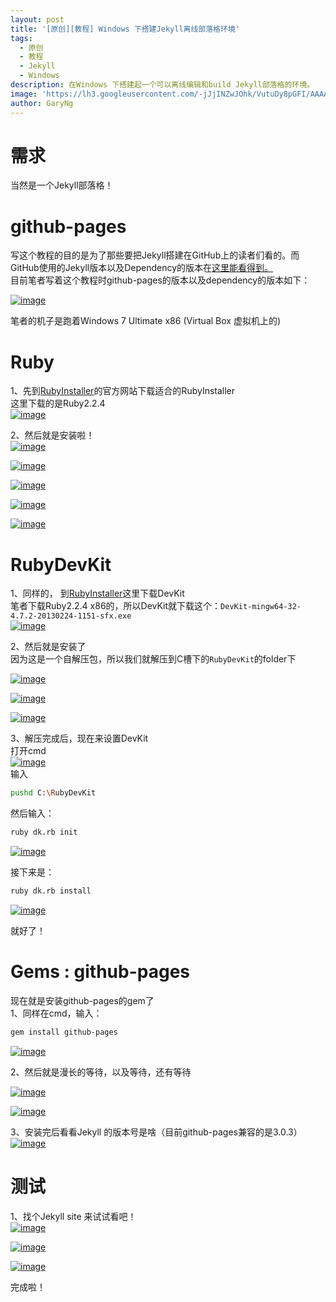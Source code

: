 ```yaml
---
layout: post
title: '[原创][教程] Windows 下搭建Jekyll离线部落格环境'
tags:
  - 原创
  - 教程
  - Jekyll
  - Windows
description: 在Windows 下搭建起一个可以离线编辑和build Jekyll部落格的环境。
image: 'https://lh3.googleusercontent.com/-jJjINZwJOhk/VutuDy8pGFI/AAAAAAAAJTg/6uBjz5k_25Y6F99lD1pmQOn1aodxwluCwCHM/s1600/18-03-2016_104303.png'
author: GaryNg
---
```


# 需求
当然是一个Jekyll部落格！

# github-pages
写这个教程的目的是为了那些要把Jekyll搭建在GitHub上的读者们看的。而GitHub使用的Jekyll版本以及Dependency的版本在[这里能看得到。](https://pages.github.com/versions/)  
目前笔者写着这个教程时github-pages的版本以及dependency的版本如下：

[![image](https://lh3.googleusercontent.com/-VTQf_PaBKPE/VusA0R0JXrI/AAAAAAAAJSI/KhnMbyQ5PKEPaIKwo4iI6bvW30dgMK4QACHM/s800/17-03-2016_235542.png "image")](https://lh3.googleusercontent.com/-VTQf_PaBKPE/VusA0R0JXrI/AAAAAAAAJSI/KhnMbyQ5PKEPaIKwo4iI6bvW30dgMK4QACHM/s1600/17-03-2016_235542.png)

笔者的机子是跑着Windows 7 Ultimate x86 (Virtual Box 虚拟机上的)  


# Ruby
1、先到[RubyInstaller](http://rubyinstaller.org/downloads/)的官方网站下载适合的RubyInstaller  
这里下载的是Ruby2.2.4  
[![image](https://lh3.googleusercontent.com/-UppKUDFRs40/VusAz8hTA2I/AAAAAAAAJSE/tf5NBj37V3YGzwVUeEpQK9Q6fyK9ika5QCHM/s800/17-03-2016_235732.png "image")](https://lh3.googleusercontent.com/-UppKUDFRs40/VusAz8hTA2I/AAAAAAAAJSE/tf5NBj37V3YGzwVUeEpQK9Q6fyK9ika5QCHM/s1600/17-03-2016_235732.png)

2、然后就是安装啦！  
[![image](https://lh3.googleusercontent.com/-c4Wdbr7_dpg/VusA187x0XI/AAAAAAAAJSQ/UEXI0Jiqjek6CaFJedS9eFnecIjhBYigQCHM/s800/18-03-2016_020215.png "image")](https://lh3.googleusercontent.com/-c4Wdbr7_dpg/VusA187x0XI/AAAAAAAAJSQ/UEXI0Jiqjek6CaFJedS9eFnecIjhBYigQCHM/s1600/18-03-2016_020215.png)

[![image](https://lh3.googleusercontent.com/-Vw_BjAxBJbI/VusA7C265RI/AAAAAAAAJSg/1izI3LsM5sEiOny5yXvhZNVW9opZ4MvzQCHM/s800/18-03-2016_020425.png "image")](https://lh3.googleusercontent.com/-Vw_BjAxBJbI/VusA7C265RI/AAAAAAAAJSg/1izI3LsM5sEiOny5yXvhZNVW9opZ4MvzQCHM/s1600/18-03-2016_020425.png)

[![image](https://lh3.googleusercontent.com/-1A9YTE8s_po/VusA4RBW2OI/AAAAAAAAJSY/YP0gOQR8IhUEl5t85GB8nPvpCqvEv7m4QCHM/s800/18-03-2016_020444.png "image")](https://lh3.googleusercontent.com/-1A9YTE8s_po/VusA4RBW2OI/AAAAAAAAJSY/YP0gOQR8IhUEl5t85GB8nPvpCqvEv7m4QCHM/s1600/18-03-2016_020444.png)

[![image](https://lh3.googleusercontent.com/-k79XIFTCUG4/VusA9Wm9hEI/AAAAAAAAJSs/S6Xxyf4nDYAypYPdQF9JO6iYe15-jHEVwCHM/s800/18-03-2016_020456.png "image")](https://lh3.googleusercontent.com/-k79XIFTCUG4/VusA9Wm9hEI/AAAAAAAAJSs/S6Xxyf4nDYAypYPdQF9JO6iYe15-jHEVwCHM/s1600/18-03-2016_020456.png)

[![image](https://lh3.googleusercontent.com/-_rHxutRaSzI/VusA64kaKuI/AAAAAAAAJSc/pvPWONIgl0ctewJMmEz8GMbmKRgX4fhKgCHM/s800/18-03-2016_020624.png "image")](https://lh3.googleusercontent.com/-_rHxutRaSzI/VusA64kaKuI/AAAAAAAAJSc/pvPWONIgl0ctewJMmEz8GMbmKRgX4fhKgCHM/s1600/18-03-2016_020624.png)

# RubyDevKit
1、同样的， 到[RubyInstaller](http://rubyinstaller.org/downloads/)这里下载DevKit   
笔者下载Ruby2.2.4 x86的，所以DevKit就下载这个：`DevKit-mingw64-32-4.7.2-20130224-1151-sfx.exe`   
[![image](https://lh3.googleusercontent.com/-7mGvbc-ATBY/VusA1ytiVSI/AAAAAAAAJSU/lP57y7H24HIy-B_VimuIyhnw-nfyHVPgACHM/s800/18-03-2016_011516.png "image")](https://lh3.googleusercontent.com/-7mGvbc-ATBY/VusA1ytiVSI/AAAAAAAAJSU/lP57y7H24HIy-B_VimuIyhnw-nfyHVPgACHM/s1600/18-03-2016_011516.png)

2、然后就是安装了  
因为这是一个自解压包，所以我们就解压到C槽下的`RubyDevKit`的folder下  

[![image](https://lh3.googleusercontent.com/-bPSgHAoJiAI/VusA_rOAs-I/AAAAAAAAJS0/bRdThKE2LWwvuGgZXSF-LVBmIuaEX_SwACHM/s800/18-03-2016_020847.png "image")](https://lh3.googleusercontent.com/-bPSgHAoJiAI/VusA_rOAs-I/AAAAAAAAJS0/bRdThKE2LWwvuGgZXSF-LVBmIuaEX_SwACHM/s1600/18-03-2016_020847.png)

[![image](https://lh3.googleusercontent.com/-uHzrW-zyAcM/VusA7lnn0OI/AAAAAAAAJSk/VNTtbYavoH4AiyMkZjIBgJjZxBSJR8k3ACHM/s800/18-03-2016_020925.png "image")](https://lh3.googleusercontent.com/-uHzrW-zyAcM/VusA7lnn0OI/AAAAAAAAJSk/VNTtbYavoH4AiyMkZjIBgJjZxBSJR8k3ACHM/s1600/18-03-2016_020925.png)

[![image](https://lh3.googleusercontent.com/-Qz3fdyTY1g4/VusBBComepI/AAAAAAAAJS8/82jsYdLrbikzkWJmcFPtj3uRkFsOjwqfwCHM/s800/18-03-2016_021241.png "image")](https://lh3.googleusercontent.com/-Qz3fdyTY1g4/VusBBComepI/AAAAAAAAJS8/82jsYdLrbikzkWJmcFPtj3uRkFsOjwqfwCHM/s1600/18-03-2016_021241.png)

3、解压完成后，现在来设置DevKit  
打开cmd  
[![image](https://lh3.googleusercontent.com/-8T_S9TMVXos/VusA9Gt6TEI/AAAAAAAAJSo/8WbEdNB3sK08zB3-W2OrbUOP3u2EjMCywCHM/s800/18-03-2016_021303.png "image")](https://lh3.googleusercontent.com/-8T_S9TMVXos/VusA9Gt6TEI/AAAAAAAAJSo/8WbEdNB3sK08zB3-W2OrbUOP3u2EjMCywCHM/s1600/18-03-2016_021303.png)  
输入  
```bash
pushd C:\RubyDevKit
```

然后输入：  
```bash
ruby dk.rb init
```

[![image](https://lh3.googleusercontent.com/-UoC-t9PImV0/VusBCjhNnbI/AAAAAAAAJTA/Cz55KiGOp3oFEcyjjl1WUAwBEpMceuSsgCHM/s800/18-03-2016_021750.png "image")](https://lh3.googleusercontent.com/-UoC-t9PImV0/VusBCjhNnbI/AAAAAAAAJTA/Cz55KiGOp3oFEcyjjl1WUAwBEpMceuSsgCHM/s1600/18-03-2016_021750.png)

接下来是：  
``` bash
ruby dk.rb install
```

[![image](https://lh3.googleusercontent.com/-lKfimr1B0mQ/VusA_FmQqYI/AAAAAAAAJSw/hKWnHWfqyAURqXOjjH3CnF-Ho7oNNUgcgCHM/s800/18-03-2016_021939.png "image")](https://lh3.googleusercontent.com/-lKfimr1B0mQ/VusA_FmQqYI/AAAAAAAAJSw/hKWnHWfqyAURqXOjjH3CnF-Ho7oNNUgcgCHM/s1600/18-03-2016_021939.png)

就好了！

# Gems : github-pages
现在就是安装github-pages的gem了  
1、同样在cmd，输入：  
```bash
gem install github-pages
```

[![image](https://lh3.googleusercontent.com/-THqXeeKKqBI/VusBBErCtVI/AAAAAAAAJS4/35FuT862tPE7APHKh-LgbK78LzRCKalrACHM/s800/18-03-2016_024245.png "image")](https://lh3.googleusercontent.com/-THqXeeKKqBI/VusBBErCtVI/AAAAAAAAJS4/35FuT862tPE7APHKh-LgbK78LzRCKalrACHM/s1600/18-03-2016_024245.png)

2、然后就是漫长的等待，以及等待，还有等待  

[![image](https://lh3.googleusercontent.com/-TbDB8UWqYM0/Vutt_Tbu0nI/AAAAAAAAJTU/SzqnILVJUiwItCcpLyptAGNclluy4k5LACHM/s800/18-03-2016_095955.png "image")](https://lh3.googleusercontent.com/-TbDB8UWqYM0/Vutt_Tbu0nI/AAAAAAAAJTU/SzqnILVJUiwItCcpLyptAGNclluy4k5LACHM/s1600/18-03-2016_095955.png)

[![image](https://lh3.googleusercontent.com/-hhaQYWHDTDM/Vutt9Q64iCI/AAAAAAAAJTQ/EZtYG305YcA4GD5q2TzPr4tACoA0ZY2cgCHM/s800/18-03-2016_101845.png "image")](https://lh3.googleusercontent.com/-hhaQYWHDTDM/Vutt9Q64iCI/AAAAAAAAJTQ/EZtYG305YcA4GD5q2TzPr4tACoA0ZY2cgCHM/s1600/18-03-2016_101845.png)

3、安装完后看看Jekyll 的版本号是啥（目前github-pages兼容的是3.0.3）
[![image](https://lh3.googleusercontent.com/-wpobtAhpdXY/VutuCgRZ-yI/AAAAAAAAJTc/A14kj6yaOtEHauMK2C6caOsCWEct6f4DACHM/s800/18-03-2016_101940.png "image")](https://lh3.googleusercontent.com/-wpobtAhpdXY/VutuCgRZ-yI/AAAAAAAAJTc/A14kj6yaOtEHauMK2C6caOsCWEct6f4DACHM/s1600/18-03-2016_101940.png)

# 测试
1、找个Jekyll site 来试试看吧！  
[![image](https://lh3.googleusercontent.com/-yrP3lo2dEoo/Vutt_jx9W6I/AAAAAAAAJTY/jGjI97c3RRkbiqj5jYbob_y-Iw7If86LwCHM/s800/18-03-2016_102506.png "image")](https://lh3.googleusercontent.com/-yrP3lo2dEoo/Vutt_jx9W6I/AAAAAAAAJTY/jGjI97c3RRkbiqj5jYbob_y-Iw7If86LwCHM/s1600/18-03-2016_102506.png)

[![image](https://lh3.googleusercontent.com/-CgY_PwheXWc/VutuEwKKyTI/AAAAAAAAJTk/L2NTpscoeaQVXGOLggJSyNcx-sydtOMVgCHM/s800/18-03-2016_102627.png "image")](https://lh3.googleusercontent.com/-CgY_PwheXWc/VutuEwKKyTI/AAAAAAAAJTk/L2NTpscoeaQVXGOLggJSyNcx-sydtOMVgCHM/s1600/18-03-2016_102627.png)

[![image](https://lh3.googleusercontent.com/-jJjINZwJOhk/VutuDy8pGFI/AAAAAAAAJTg/6uBjz5k_25Y6F99lD1pmQOn1aodxwluCwCHM/s800/18-03-2016_104303.png "image")](https://lh3.googleusercontent.com/-jJjINZwJOhk/VutuDy8pGFI/AAAAAAAAJTg/6uBjz5k_25Y6F99lD1pmQOn1aodxwluCwCHM/s1600/18-03-2016_104303.png)

完成啦！
